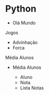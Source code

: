 # Python

- Olá Mundo

Jogos

- Advinhação
- Forca

Média Alunos

- Média Alunos
        
     - Aluno
     - Nota
     - Lista Notas
